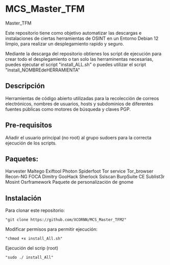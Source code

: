 # MCS_Master_TFM
Master_TFM

Este repositorio tiene como objetivo automatizar las descargas e instalaciones de ciertas herramientas de OSINT en un Entorno Debian 12 limpio, para realizar un desplegamiento rapido y seguro.

Mediante la descarga del repositorio obtienes los script de ejecución para crear todo el desplegamiento o tan solo las herraminentas necesarias, puedes ejecutar el script "install_ALL.sh" o puedes utilizar el script "install_NOMBREdeHERRAMIENTA"

## Descripción
Herramientas de código abierto utilizadas para la recolección de correos electrónicos, nombres de usuarios, hosts y subdominios de diferentes fuentes públicas como motores de búsqueda y claves PGP.

## Pre-requisitos

Añadir el usuario principal (no root) al grupo sudoers para la correcta ejecución de los scripts.

## Paquetes:

Harvester
Maltego
Exiftool
Photon
Spiderfoot
Tor service
Tor_browser
Recon-NG
FOCA
Dimitry
GooHack
Sherlock
Sslscan
BurpSuite CE
Sublist3r
Mosint
Osrframework
Paquete de personalización de gnome

## Instalación

Para clonar este repositorio:

    "git clone https://github.com/XCORNN/MCS_Master_TFM2"

Modificar permisos para permitir ejecución:

    "chmod +x install_All.sh"

Ejecución del scrip (root)

    "sudo ./ install_All"
